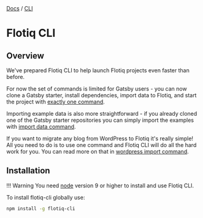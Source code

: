 <div class="breadcrumbs">
<a href="/">Docs</a> / <a href="/CLI/">CLI</a>
</div>

# Flotiq CLI

## Overview

We've prepared Flotiq CLI to help launch Flotiq projects even faster than before. 

For now the set of commands is limited for Gatsby users - you can now clone a Gatsby starter, install dependencies, import data to Flotiq, and start the project with [exactly one command](./starting-new-project.md).

Importing example data is also more straightforward - if you already cloned one of the Gatsby starter repositories you can simply import the examples with [import data command](./importing-data.md).

If you want to migrate any blog from WordPress to Flotiq it's really simple! All you need to do is to use one command and Flotiq CLI will do all the hard work for you. You can read more on that in [wordpress import command](./wordpress-importer.md).

## Installation

!!! Warning
       You need [node](https://nodejs.org/en/download/) version 9 or higher to install and use Flotiq CLI.

To install flotiq-cli globally use:

```bash
npm install -g flotiq-cli
```
